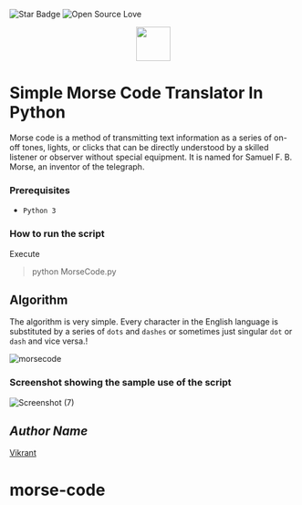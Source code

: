 <!--Please do not remove this part-->
![Star Badge](https://img.shields.io/static/v1?label=%F0%9F%8C%9F&message=If%20Useful&style=style=flat&color=BC4E99)
![Open Source Love](https://badges.frapsoft.com/os/v1/open-source.svg?v=103)

<div align="center">
  <img height="60" src="https://user-images.githubusercontent.com/85709371/153715486-5da59ace-7f32-4f79-a365-318102feed51.png">
</div>

# Simple Morse Code Translator In Python

Morse code is a method of transmitting text information as a series of on-off tones, lights, or clicks that can be directly understood by a skilled listener or observer without special equipment. It is named for Samuel F. B. Morse, an inventor of the telegraph.

### Prerequisites
- `Python 3`

### How to run the script
Execute
> python MorseCode.py

## Algorithm

The algorithm is very simple. Every character in the English language is substituted by a series of `dots` and `dashes` or sometimes just singular `dot` or `dash` and vice versa.!

![morsecode](https://user-images.githubusercontent.com/85709371/128562810-a0f43d2a-1a9d-428d-b335-40f063fb8806.png)

### Screenshot showing the sample use of the script

![Screenshot (7)](https://user-images.githubusercontent.com/85709371/128562695-97af14a8-edfc-4399-b348-0493ae204ff5.png)

## *Author Name*
[Vikrant](https://github.com/vikrant-v28)
# morse-code
